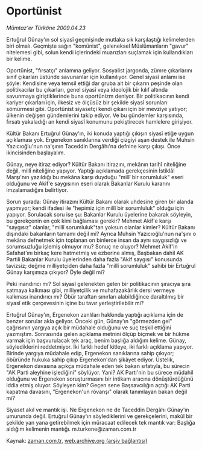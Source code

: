 # Oportünist

*Mümtaz'er Türköne 2009.04.23*

<tr><td class="metin" colspan="2" style="padding-top: 20px; padding-left: 5px; padding-right: 10px;">Ertuğrul Günay'ın sol siyasî geçmişinde mutlaka sık karşılaştığı kelimelerden biri olmalı. Geçmişte sağın "komünist", geleneksel Müslümanların "gavur" nitelemesi gibi, solun kendi içlerindeki muarızları suçlamak için kullandıkları bir kelime.</td></tr><tr><td class="metin" colspan="2" style="padding-top: 20px; padding-left: 5px; padding-right: 10px;"><p> Oportünist, "fırsatçı" anlamına geliyor. Sosyalist jargonda, zümre çıkarlarını sınıf çıkarları üstünde savunanlar için kullanılıyor. Genel siyasî anlamı ise şöyle: Kendisine veya temsil ettiği dar gruba ait bir çıkarın peşinde olan politikacılar bu çıkarları, genel siyasî veya ideolojik bir kılıf altında savunmaya giriştiklerinde buna oportünizm deniyor. Bir politikacının kendi kariyer çıkarları için, ilkesiz ve ölçüsüz bir şekilde siyasî sorunları sömürmesi gibi. Oportünist siyasetçi kendi çıkarı için bir mevziye yatıyor; ülkenin değişen gündemlerini takip ediyor. Ve bu gündemler karşısında, fırsatı yakaladığı an kendi siyasî konumunu pekiştirecek hamlelere girişiyor.
<p> Kültür Bakanı Ertuğrul Günay'ın, iki konuda yaptığı çıkışın siyasî etiğe uygun açıklaması yok. Ergenekon sanıklarına verdiği çizgiyi aşan destek ile Muhsin Yazıcıoğlu'nun na'şının Taceddin Dergâhı'na defnine karşı çıkışı. Önce ikincisinden başlayalım.
<p> Günay, neye itiraz ediyor? Kültür Bakanı itirazını, mekânın tarihî niteliğine değil, millî niteliğine yapıyor. Yaptığı açıklamada gerekçesinin İstiklâl Marşı'nın yazıldığı bu mekâna karşı duyduğu "millî bir sorumluluk" eseri olduğunu ve Akif'e saygısının eseri olarak Bakanlar Kurulu kararını imzalamadığını belirtiyor.
<p> Sorun şurada: Günay itirazını Kültür Bakanı olarak uhdesine giren bir alanda yapmıyor; kendi ifadesi ile "hepimiz için millî bir sorumluluk" olduğu için yapıyor. Sorulacak soru ise şu: Bakanlar Kurulu üyelerine bakarak söyleyin, bu gerekçenin en çok kimi bağlaması gerekir? Mehmet Akif'e karşı "saygısız" olanlar, "millî sorumluluk"tan yoksun olanlar kimler? Kültür Bakanı dışındaki bakanların tamamı değil mi? Ayrıca Muhsin Yazıcıoğlu'nun na'şını o mekâna defnetmek için toplanan on binlerce insan da aynı saygısızlığı ve sorumsuzluğu işlemiş olmuyor mu? Sonuç ne oluyor? Mehmet Akif'in Safahat'ını birkaç kere hatmetmiş ve ezberine almış, Başbakan dahil AK Partili Bakanlar Kurulu üyelerinden daha fazla "Akif saygısı" konusunda tavizsiz; değme milliyetçiden daha fazla "millî sorumluluk" sahibi bir Ertuğrul Günay karşımıza çıkıyor? Öyle değil mi?
<p> Peki inandırıcı mı? Sol siyasî gelenekten gelen bir politikacının şıracıya şıra satmaya kalkması gibi, milliyetçilik ve muhafazakârlık dersi vermeye kalkması inandırıcı mı? Öbür taraftan sınırları alabildiğince daraltılmış bir siyasî etik çerçevesinin içine bu tavır yerleştirilebilir mi?
<p> Ertuğrul Günay'ın, Ergenekon zanlıları hakkında yaptığı açıklama için de benzer sorular akla geliyor. Önceki gün, Günay'ın "görmezden gel" çağrısının yargıya açık bir müdahale olduğunu ve suç teşkil ettiğini yazmıştım. Sonrasında gelen açıklama metnini ölçüp biçmek ve bir hükme varmak için başvurulacak tek araç, benim başlığa aldığım kelime. Günay, söylediklerini reddetmiyor. İki farklı hedef kitleye, iki farklı açıklama yapıyor. Birinde yargıya müdahale edip, Ergenekon sanıklarına sahip çıkıyor; öbüründe hukuka sahip çıkıp Ergenekon'dan şikâyet ediyor. Üstelik, Ergenekon davasına açıkça müdahale eden tek bakan sıfatıyla, bu sürecin "AK Parti aleyhine işlediğini" söylüyor. Yani? AK Parti'nin bu sürece müdahil olduğunu ve Ergenekon soruşturmasını bir intikam aracına dönüştürdüğünü iddia etmiş oluyor. Söyleyen kim? Geçen sene Başsavcılığın açtığı AK Parti kapatma davasını, "Ergenekon'un rövanşı" olarak tanımlayan bakan değil mi?
<p> Siyaset akıl ve mantık işi. Ne Ergenekon ne de Taceddin Dergâhı Günay'ın umurunda değil. Ertuğrul Günay'ın söylediklerini ve gerekçelerini, makûl bir şekilde yan yana getirebilmek için müracaat edilecek tek mantık var: Başlığa aldığım kelimenin mantığı. m.turkone@zaman.com.tr<br/></p></p></p></p></p></p></p></td></tr>

Kaynak: [zaman.com.tr](http://zaman.com.tr/yazar.do?yazino=840515), [web.archive.org (arşiv bağlantısı)](http://web.archive.org/web/20090428014521/http://www.zaman.com.tr:80/yazar.do?yazino=840515)
